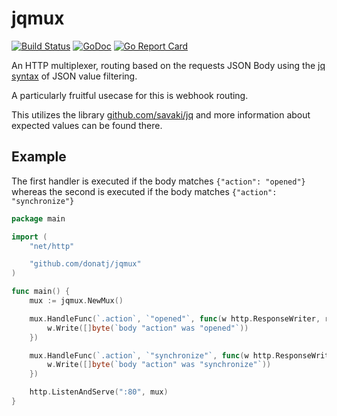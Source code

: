 # jqmux

[![Build Status](https://travis-ci.org/donatj/jqmux.svg?branch=master)](https://travis-ci.org/donatj/jqmux)
[![GoDoc](https://godoc.org/github.com/donatj/jqmux?status.svg)](https://godoc.org/github.com/donatj/jqmux)
[![Go Report Card](https://goreportcard.com/badge/github.com/donatj/jqmux)](https://goreportcard.com/report/github.com/donatj/jqmux)

An HTTP multiplexer, routing based on the requests JSON Body using the [jq syntax](https://stedolan.github.io/jq/manual/) of JSON value filtering.

A particularly fruitful usecase for this is webhook routing.

This utilizes the library [github.com/savaki/jq](https://github.com/savaki/jq) and more information about expected values can be found there.

## Example

The first handler is executed if the body matches `{"action": "opened"}` whereas the second is executed if the body matches `{"action": "synchronize"}`

```go
package main

import (
	"net/http"

	"github.com/donatj/jqmux"
)

func main() {
	mux := jqmux.NewMux()

	mux.HandleFunc(`.action`, `"opened"`, func(w http.ResponseWriter, r *http.Request) {
		w.Write([]byte(`body "action" was "opened"`))
	})

	mux.HandleFunc(`.action`, `"synchronize"`, func(w http.ResponseWriter, r *http.Request) {
		w.Write([]byte(`body "action" was "synchronize"`))
	})

	http.ListenAndServe(":80", mux)
}
```
